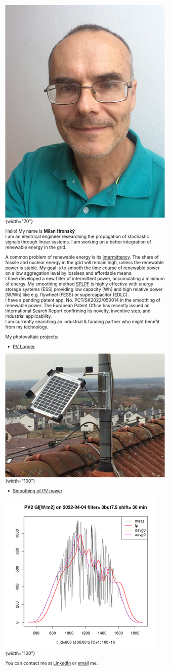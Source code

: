 ![Milan](img/Milan.jpg){width="70"}

Hello! My name is **Milan Hronský**  
I am an electrical engineer researching the propagation of stochastic signals through linear systems. I am working on a better integration of renewable energy in the grid.  

A common problem of renewable energy is its [intermittency](https://mhrons.github.io/pv_intermit/).
The share of fossile and nuclear energy in the grid will remain high, unless the renewable power is stable. My goal is to smooth the time course of renewable power on a low aggregation level by lossless and affordable means.  
I have developed a new filter of intermittent power, accumulating a minimum of energy. My smoothing method [SPLPF](https://mhrons.github.io/splpf/) is highly effective with energy storage systems (ESS) providing low capacity [Wh] and high relative power [W/Wh] like e.g. flywheel (FESS) or supercapacitor (EDLC).  
I have a pending patent app. No. PCT/SK2022/050014 in the smoothing of renewable power. The European Patent Office has recently issued an International Search Report confirming its novelty, inventive step, and industrial applicability.  
I am currently searching an industrial & funding partner who might benefit from my technology.

My photovoltaic projects:

- [PV Logger](https://mhrons.github.io/pv_log/)
  
![PV Panels](img/PV_Panels.JPG){width="100"}  
  
- [Smoothing of PV power](https://mhrons.github.io/pv_smooth/)

![GI Smoothing](img/GI_PV2.3but7.5.2022-04-04.png){width="100"}

You can contact me at [LinkedIn](https://www.linkedin.com/in/milan-hronsky-76132224/) or [email](mailto:milan.hronsky@gmail.com) me.
